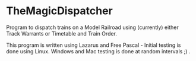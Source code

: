 TheMagicDispatcher
==================

Program to dispatch trains on a Model Railroad using (currently) either Track Warrants or Timetable and Train Order.

This program is written using Lazarus and Free Pascal - Initial testing is done using Linux.  Windows and Mac testing is done at random intervals ;) .
